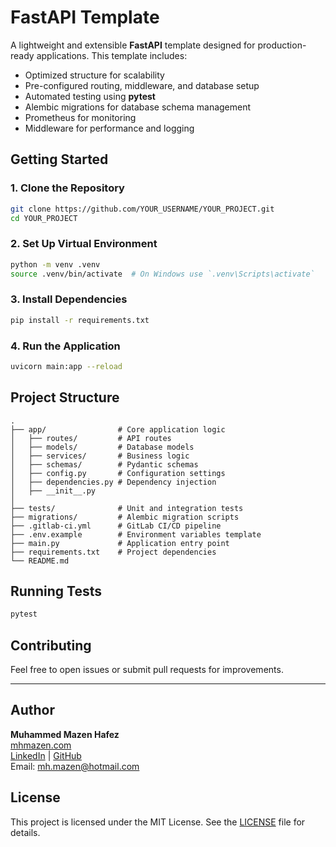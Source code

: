 # FastAPI Template

A lightweight and extensible **FastAPI** template designed for production-ready applications. This template includes:

- Optimized structure for scalability
- Pre-configured routing, middleware, and database setup
- Automated testing using **pytest**
- Alembic migrations for database schema management
- Prometheus for monitoring
- Middleware for performance and logging

##  Getting Started

### **1. Clone the Repository**

```sh
git clone https://github.com/YOUR_USERNAME/YOUR_PROJECT.git
cd YOUR_PROJECT
```

### **2. Set Up Virtual Environment**

```sh
python -m venv .venv
source .venv/bin/activate  # On Windows use `.venv\Scripts\activate`
```

### **3. Install Dependencies**

```sh
pip install -r requirements.txt
```

### **4. Run the Application**

```sh
uvicorn main:app --reload
```

##  Project Structure

```
.
├── app/                # Core application logic
│   ├── routes/         # API routes
│   ├── models/         # Database models
│   ├── services/       # Business logic
│   ├── schemas/        # Pydantic schemas
│   ├── config.py       # Configuration settings
│   ├── dependencies.py # Dependency injection
│   ├── __init__.py
│
├── tests/              # Unit and integration tests
├── migrations/         # Alembic migration scripts
├── .gitlab-ci.yml      # GitLab CI/CD pipeline
├── .env.example        # Environment variables template
├── main.py             # Application entry point
├── requirements.txt    # Project dependencies
└── README.md
```

##  Running Tests

```sh
pytest
```

##  Contributing

Feel free to open issues or submit pull requests for improvements.

---

## Author

**Muhammed Mazen Hafez**  
[mhmazen.com](https://mhmazen.com)  
[LinkedIn](https://www.linkedin.com/in/mhmazen) | [GitHub](https://github.com/muhammed-mazen)  
Email: mh.mazen@hotmail.com

## License

This project is licensed under the MIT License. See the [LICENSE](LICENSE) file for details.
